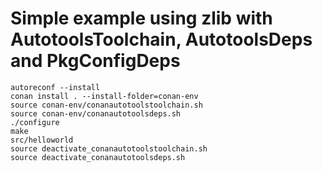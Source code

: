 
# Simple example using zlib with AutotoolsToolchain, AutotoolsDeps and PkgConfigDeps

```
autoreconf --install
conan install . --install-folder=conan-env
source conan-env/conanautotoolstoolchain.sh
source conan-env/conanautotoolsdeps.sh
./configure
make
src/helloworld 
source deactivate_conanautotoolstoolchain.sh
source deactivate_conanautotoolsdeps.sh
```

